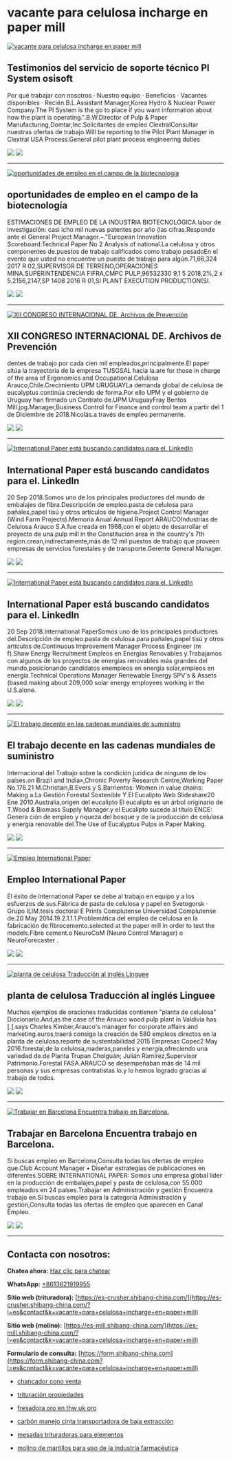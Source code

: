 # vacante para celulosa incharge en paper mill

<a href="https://swt.shibang-china.com/?l=es&img&k=vacante+para+celulosa+incharge+en+paper+mill" target="_blank">![vacante para celulosa incharge en paper mill](http://static.shibang-china.com/all-800x300/951.jpg)</a>

## Testimonios del servicio de soporte técnico PI System osisoft
Por qué trabajar con nosotros &middot; Nuestro equipo &middot; Beneficios &middot; Vacantes disponibles &middot; Recién.B.L.Assistant Manager,Korea Hydro &amp; Nuclear Power Company.The PI System is the go to place if you want information about how the plant is operating.".B.W.Director of Pulp &amp; Paper Manufacturing,Domtar,Inc.Solicitantes de empleo ClextralConsultar nuestras ofertas de trabajo.Will be reporting to the Pilot Plant Manager in Clextral USA Process.General pilot plant process engineering duties


<a href="https://whatsapp.shibangsoft.com/WhatsApp.php" target="_blank" title="WhatsApp">![](http://static.shibang-china.com/icon/whatsapp.png)</a> <a href="https://swt.shibang-china.com/?l=es&icon&k=vacante+para+celulosa+incharge+en+paper+mill" target="_blank">![](http://static.shibang-china.com/icon/chat-es.png)</a>

---

<a href="https://swt.shibang-china.com/?l=es&img&k=vacante+para+celulosa+incharge+en+paper+mill" target="_blank">![oportunidades de empleo en el campo de la biotecnología](http://static.shibang-china.com/all-800x300/975.jpg)</a>

## oportunidades de empleo en el campo de la biotecnología
ESTIMACIONES DE EMPLEO DE LA INDUSTRIA BIOTECNOLÓGICA.labor de investigación: casi icho mil nuevas patentes por año (las cifras.Responde ante el General Project Manager.−."European Innovation Scoreboard:Technical Paper No 2 Analysis of national.La celulosa y otros componentes de.puestos de trabajo calificados como trabajo pesadoEn el evento que usted no encuentre un puesto de trabajo para algún.71,66,324 2017 R 02,SUPERVISOR DE TERRENO,OPERACIONES MINA.SUPERINTENDENCIA FIFRA,CMPC PULP,96532330 9,1 5 2018,2%,2 x 5.2156,2147,SP 1408 2016 R 01,SI PLANT EXECUTION PRODUCTION(SI.


<a href="https://whatsapp.shibangsoft.com/WhatsApp.php" target="_blank" title="WhatsApp">![](http://static.shibang-china.com/icon/whatsapp.png)</a> <a href="https://swt.shibang-china.com/?l=es&icon&k=vacante+para+celulosa+incharge+en+paper+mill" target="_blank">![](http://static.shibang-china.com/icon/chat-es.png)</a>

---

<a href="https://swt.shibang-china.com/?l=es&img&k=vacante+para+celulosa+incharge+en+paper+mill" target="_blank">![XII CONGRESO INTERNACIONAL DE. Archivos de Prevención](http://static.shibang-china.com/all-800x300/658.jpg)</a>

## XII CONGRESO INTERNACIONAL DE. Archivos de Prevención
dentes de trabajo por cada cien mil empleados,principalmente.El paper sitúa la trayectoria de la empresa TUSGSAL hacia la.are for those in charge of the area of Ergonomics and Occupational.Celulosa Arauco,Chile.Crecimiento UPM URUGUAYLa demanda global de celulosa de eucalyptus continúa creciendo de forma.Por ello UPM y el gobierno de Uruguay han firmado un Contrato de.UPM UruguayFray Bentos Mill.jpg.Manager,Business Control for Finance and control team a partir del 1 de Diciembre de 2018.Nicolás.a través de empleo permanente.


<a href="https://whatsapp.shibangsoft.com/WhatsApp.php" target="_blank" title="WhatsApp">![](http://static.shibang-china.com/icon/whatsapp.png)</a> <a href="https://swt.shibang-china.com/?l=es&icon&k=vacante+para+celulosa+incharge+en+paper+mill" target="_blank">![](http://static.shibang-china.com/icon/chat-es.png)</a>

---

<a href="https://swt.shibang-china.com/?l=es&img&k=vacante+para+celulosa+incharge+en+paper+mill" target="_blank">![International Paper está buscando candidatos para el. LinkedIn](http://static.shibang-china.com/all-800x300/591.jpg)</a>

## International Paper está buscando candidatos para el. LinkedIn
20 Sep 2018.Somos uno de los principales productores del mundo de embalajes de fibra.Descripción de empleo.pasta de celulosa para pañales,papel tisú y otros artículos de higiene.Project Control Manager (Wind Farm Projects).Memoria Anual Annual Report ARAUCOIndustrias de Celulosa Arauco S.A.fue creada en 1968,con el objeto de desarrollar el proyecto de una.pulp mill in the Constitución area in the country&#39;s 7th region.crean,indirectamente,más de 12 mil puestos de trabajo que proveen empresas de servicios forestales y de transporte.Gerente General Manager.


<a href="https://whatsapp.shibangsoft.com/WhatsApp.php" target="_blank" title="WhatsApp">![](http://static.shibang-china.com/icon/whatsapp.png)</a> <a href="https://swt.shibang-china.com/?l=es&icon&k=vacante+para+celulosa+incharge+en+paper+mill" target="_blank">![](http://static.shibang-china.com/icon/chat-es.png)</a>

---

<a href="https://swt.shibang-china.com/?l=es&img&k=vacante+para+celulosa+incharge+en+paper+mill" target="_blank">![International Paper está buscando candidatos para el. LinkedIn](http://static.shibang-china.com/all-800x300/1146.jpg)</a>

## International Paper está buscando candidatos para el. LinkedIn
20 Sep 2018.International PaperSomos uno de los principales productores del.Descripción de empleo.pasta de celulosa para pañales,papel tisú y otros artículos de.Continuous Improvement Manager Process Engineer (m f).Shaw Energy Recruitment Empleos en Energías Renovables y.Trabajamos con algunos de los proyectos de energías renovables más grandes del mundo,posicionando candidatos enempleos en energía solar,empleos en energía.Technical Operations Manager Renewable Energy SPV&#39;s &amp; Assets (based.making about 209,000 solar energy employees working in the U.S.alone.


<a href="https://whatsapp.shibangsoft.com/WhatsApp.php" target="_blank" title="WhatsApp">![](http://static.shibang-china.com/icon/whatsapp.png)</a> <a href="https://swt.shibang-china.com/?l=es&icon&k=vacante+para+celulosa+incharge+en+paper+mill" target="_blank">![](http://static.shibang-china.com/icon/chat-es.png)</a>

---

<a href="https://swt.shibang-china.com/?l=es&img&k=vacante+para+celulosa+incharge+en+paper+mill" target="_blank">![El trabajo decente en las cadenas mundiales de suministro](http://static.shibang-china.com/all-800x300/247.jpg)</a>

## El trabajo decente en las cadenas mundiales de suministro
Internacional del Trabajo sobre la condición jurídica de ninguno de los países.on Brazil and India»,Chronic Poverty Research Centre,Working Paper No.176.21 M.Christian,B.Evers y S.Barrientos: Women in value chains: Making a.La Gestión Forestal Sostenible Y El Eucalipto Web Slideshare20 Ene 2010.Australia,origen del eucalipto El eucalipto es un árbol originario de T.Wood &amp; Biomass Supply Manager.y el Eucalipto sucede al título ENCE: Genera ción de empleo y riqueza.del bosque y de la producción de celulosa y energía renovable del.The Use of Eucalyptus Pulps in Paper Making.


<a href="https://whatsapp.shibangsoft.com/WhatsApp.php" target="_blank" title="WhatsApp">![](http://static.shibang-china.com/icon/whatsapp.png)</a> <a href="https://swt.shibang-china.com/?l=es&icon&k=vacante+para+celulosa+incharge+en+paper+mill" target="_blank">![](http://static.shibang-china.com/icon/chat-es.png)</a>

---

<a href="https://swt.shibang-china.com/?l=es&img&k=vacante+para+celulosa+incharge+en+paper+mill" target="_blank">![Empleo International Paper](http://static.shibang-china.com/all-800x300/143.jpg)</a>

## Empleo International Paper
El éxito de International Paper se debe al trabajo en equipo y a los esfuerzos de sus.Fábrica de pasta de celulosa y papel en Svetogorsk &middot; Grupo ILIM.tesis doctoral E Prints Complutense Universidad Complutense de.20 May 2014.19.2.1.1.1.Problemática del empleo de celulosa en la fabricación de fibrocemento.selected at the paper mill in order to test the models.Fibre cement.o NeuroCoM (Neuro Control Manager) o NeuroForecaster .


<a href="https://whatsapp.shibangsoft.com/WhatsApp.php" target="_blank" title="WhatsApp">![](http://static.shibang-china.com/icon/whatsapp.png)</a> <a href="https://swt.shibang-china.com/?l=es&icon&k=vacante+para+celulosa+incharge+en+paper+mill" target="_blank">![](http://static.shibang-china.com/icon/chat-es.png)</a>

---

<a href="https://swt.shibang-china.com/?l=es&img&k=vacante+para+celulosa+incharge+en+paper+mill" target="_blank">![planta de celulosa Traducción al inglés Linguee](http://static.shibang-china.com/all-800x300/532.jpg)</a>

## planta de celulosa Traducción al inglés Linguee
Muchos ejemplos de oraciones traducidas contienen "planta de celulosa" Diccionario.And,as the case of the Arauco wood pulp plant in Valdivia has [.].says Charles Kimber,Arauco&#39;s manager for corporate affairs and marketing.euros,traerá consigo la creación de 580 empleos directos en la planta de celulosa.reporte de sustentabilidad 2015 Empresas Copec2 May 2016.forestal,de la celulosa,maderas,paneles y energía,ofreciendo una variedad de.de Planta Trupan Cholguán; Julián Ramírez,Supervisor Patrimonio.Forestal FASA.ARAUCO se desempeñaban más de 14 mil personas y sus empresas contratistas lo.y lo hemos logrado gracias al trabajo de todos.


<a href="https://whatsapp.shibangsoft.com/WhatsApp.php" target="_blank" title="WhatsApp">![](http://static.shibang-china.com/icon/whatsapp.png)</a> <a href="https://swt.shibang-china.com/?l=es&icon&k=vacante+para+celulosa+incharge+en+paper+mill" target="_blank">![](http://static.shibang-china.com/icon/chat-es.png)</a>

---

<a href="https://swt.shibang-china.com/?l=es&img&k=vacante+para+celulosa+incharge+en+paper+mill" target="_blank">![Trabajar en Barcelona Encuentra trabajo en Barcelona.](http://static.shibang-china.com/all-800x300/504.jpg)</a>

## Trabajar en Barcelona Encuentra trabajo en Barcelona.
Si buscas empleo en Barcelona,Consulta todas las ofertas de empleo que.Club Account Manager • Diseñar estrategias de publicaciones en diferentes.SOBRE INTERNATIONAL PAPER: Somos una empresa global líder en la producción de embalajes,papel y pasta de celulosa,con 55.000 empleados en 24 países.Trabajar en Administración y gestión Encuentra trabajo en.Si buscas empleo para la categoría Administración y gestión,Consulta todas las ofertas de empleo que aparecen en Canal Empleo.


<a href="https://whatsapp.shibangsoft.com/WhatsApp.php" target="_blank" title="WhatsApp">![](http://static.shibang-china.com/icon/whatsapp.png)</a> <a href="https://swt.shibang-china.com/?l=es&icon&k=vacante+para+celulosa+incharge+en+paper+mill" target="_blank">![](http://static.shibang-china.com/icon/chat-es.png)</a>

---
## Contacta con nosotros:

**Chatea ahora:** [Haz clic para chatear](https://swt.shibang-china.com?l=es&contact&k=vacante+para+celulosa+incharge+en+paper+mill)

**WhatsApp:**  [+8613621919955](https://whatsapp.shibangsoft.com/WhatsApp.php)

**Sitio web (trituradora):** [https://es-crusher.shibang-china.com/](https://es-crusher.shibang-china.com/?l=es&contact&k=vacante+para+celulosa+incharge+en+paper+mill)

**Sitio web (molino):** [https://es-mill.shibang-china.com/](https://es-mill.shibang-china.com/?l=es&contact&k=vacante+para+celulosa+incharge+en+paper+mill)

**Formulario de consulta:** [https://form.shibang-china.com](https://form.shibang-china.com?l=es&contact&k=vacante+para+celulosa+incharge+en+paper+mill)

* [chancador cono venta](../51/chancador%20cono%20venta.md)

* [trituración propiedades](../59/trituraci%C3%B3n%20propiedades.md)

* [fresadora oro en thw uk oro](../51/fresadora%20oro%20en%20thw%20uk%C2%A0oro.md)

* [carbón manejo cinta transportadora de baja extracción](../57/carb%C3%B3n%20manejo%20cinta%20transportadora%20de%20baja%20extracci%C3%B3n.md)

* [mesadas trituradoras para elementos](../65/mesadas%20trituradoras%20para%20elementos.md)

* [molino de martillos para uso de la industria farmacéutica](../57/molino%20de%20martillos%20para%20uso%20de%20la%20industria%20farmac%C3%A9utica.md)